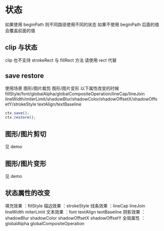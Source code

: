 # 状态

如果使用 beginPath 则不同路径使用不同的状态
如果不使用 beginPath 后面的值会覆盖前面的值

## clip 与状态

clip 也不支持 strokeRect 与 fillRect 方法 请使用 rect 代替

## save restore

使用场景
图形/图片裁剪
图形/图片变形
以下属性改变的时候
fillStyle/font/globalAlpha/globalCompositeOperation/lineCap/lineJoin
lineWidth/miterLimit/shadowBlur/shadowColor/shadowOffsetX/shadowOffsetY/strokeStyle
textAlign/textBaseline

```js
ctx.save();
ctx.restore();
```

## 图形/图片剪切

见 demo

## 图形/图片变形

见 demo

## 状态属性的改变

填充效果 ：fillStyle
描边效果 ：strokeStyle
线条效果 ：lineCap lineJoin lineWidth miterLimit
文本效果 ：font textAlign textBaseline
阴影效果 ：shadowBlur shadowColor shadowOffsetX shadowOffsetY
全局属性 ：globalAlpha globalCompositeOperation
